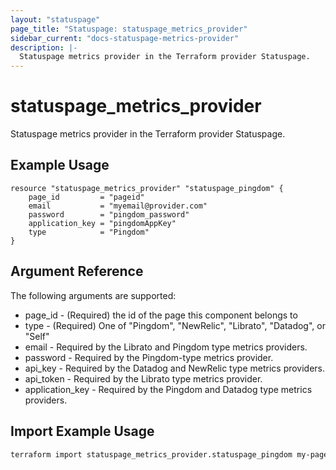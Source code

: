 ```yaml
---
layout: "statuspage"
page_title: "Statuspage: statuspage_metrics_provider"
sidebar_current: "docs-statuspage-metrics-provider"
description: |-
  Statuspage metrics provider in the Terraform provider Statuspage.
---
```


# statuspage_metrics_provider

Statuspage metrics provider in the Terraform provider Statuspage.

## Example Usage

```hcl
resource "statuspage_metrics_provider" "statuspage_pingdom" {
    page_id         = "pageid"
    email           = "myemail@provider.com"
    password        = "pingdom_password"
    application_key = "pingdomAppKey"
    type            = "Pingdom"
}
```


## Argument Reference

The following arguments are supported:

 * page_id - (Required) the id of the page this component belongs to
 * type - (Required) One of "Pingdom", "NewRelic", "Librato", "Datadog", or "Self"
 * email - Required by the Librato and Pingdom type metrics providers.
 * password - Required by the Pingdom-type metrics provider.
 * api_key - Required by the Datadog and NewRelic type metrics providers.
 * api_token - Required by the Librato type metrics provider.
 * application_key - Required by the Pingdom and Datadog type metrics providers.

## Import Example Usage

```sh
terraform import statuspage_metrics_provider.statuspage_pingdom my-page-id/my-metrics-provider-id
```